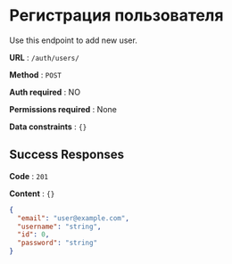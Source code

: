 # Регистрация пользователя

Use this endpoint to add new user.

**URL** : `/auth/users/`

**Method** : `POST`

**Auth required** : NO

**Permissions required** : None

**Data constraints** : `{}`

## Success Responses

**Code** : `201`

**Content** : `{}`

```json
{
  "email": "user@example.com",
  "username": "string",
  "id": 0,
  "password": "string"
}
```